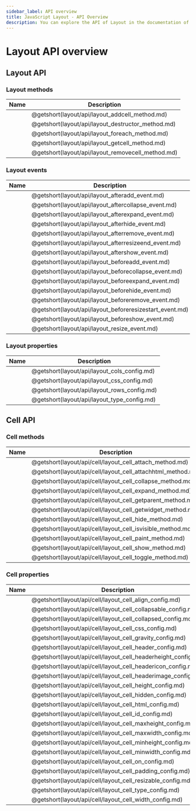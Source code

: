 ```yaml
---
sidebar_label: API overview
title: JavaScript Layout - API Overview 
description: You can explore the API of Layout in the documentation of the DHTMLX JavaScript UI library. Browse developer guides and API reference, try out code examples and live demos, and download a free 30-day evaluation version of DHTMLX Suite 7.
---
```


# Layout API overview

## Layout API

### Layout methods

| Name                                       | Description                                       |
| ------------------------------------------ | ------------------------------------------------- |
| [](layout/api/layout_addcell_method.md)    | @getshort(layout/api/layout_addcell_method.md)    |
| [](layout/api/layout_destructor_method.md) | @getshort(layout/api/layout_destructor_method.md) |
| [](layout/api/layout_foreach_method.md)    | @getshort(layout/api/layout_foreach_method.md)    |
| [](layout/api/layout_getcell_method.md)    | @getshort(layout/api/layout_getcell_method.md)    |
| [](layout/api/layout_removecell_method.md) | @getshort(layout/api/layout_removecell_method.md) |

### Layout events

| Name                                             | Description                                             |
| ------------------------------------------------ | ------------------------------------------------------- |
| [](layout/api/layout_afteradd_event.md)          | @getshort(layout/api/layout_afteradd_event.md)          |
| [](layout/api/layout_aftercollapse_event.md)     | @getshort(layout/api/layout_aftercollapse_event.md)     |
| [](layout/api/layout_afterexpand_event.md)       | @getshort(layout/api/layout_afterexpand_event.md)       |
| [](layout/api/layout_afterhide_event.md)         | @getshort(layout/api/layout_afterhide_event.md)         |
| [](layout/api/layout_afterremove_event.md)       | @getshort(layout/api/layout_afterremove_event.md)       |
| [](layout/api/layout_afterresizeend_event.md)    | @getshort(layout/api/layout_afterresizeend_event.md)    |
| [](layout/api/layout_aftershow_event.md)         | @getshort(layout/api/layout_aftershow_event.md)         |
| [](layout/api/layout_beforeadd_event.md)         | @getshort(layout/api/layout_beforeadd_event.md)         |
| [](layout/api/layout_beforecollapse_event.md)    | @getshort(layout/api/layout_beforecollapse_event.md)    |
| [](layout/api/layout_beforeexpand_event.md)      | @getshort(layout/api/layout_beforeexpand_event.md)      |
| [](layout/api/layout_beforehide_event.md)        | @getshort(layout/api/layout_beforehide_event.md)        |
| [](layout/api/layout_beforeremove_event.md)      | @getshort(layout/api/layout_beforeremove_event.md)      |
| [](layout/api/layout_beforeresizestart_event.md) | @getshort(layout/api/layout_beforeresizestart_event.md) |
| [](layout/api/layout_beforeshow_event.md)        | @getshort(layout/api/layout_beforeshow_event.md)        |
| [](layout/api/layout_resize_event.md)            | @getshort(layout/api/layout_resize_event.md)            |

### Layout properties

| Name                                 | Description                                 |
| ------------------------------------ | ------------------------------------------- |
| [](layout/api/layout_cols_config.md) | @getshort(layout/api/layout_cols_config.md) |
| [](layout/api/layout_css_config.md)  | @getshort(layout/api/layout_css_config.md)  |
| [](layout/api/layout_rows_config.md) | @getshort(layout/api/layout_rows_config.md) |
| [](layout/api/layout_type_config.md) | @getshort(layout/api/layout_type_config.md) |

## Cell API

### Cell methods

| Name                                                 | Description                                                 |
| ---------------------------------------------------- | ----------------------------------------------------------- |
| [](layout/api/cell/layout_cell_attach_method.md)     | @getshort(layout/api/cell/layout_cell_attach_method.md)     |
| [](layout/api/cell/layout_cell_attachhtml_method.md) | @getshort(layout/api/cell/layout_cell_attachhtml_method.md) |
| [](layout/api/cell/layout_cell_collapse_method.md)   | @getshort(layout/api/cell/layout_cell_collapse_method.md)   |
| [](layout/api/cell/layout_cell_expand_method.md)     | @getshort(layout/api/cell/layout_cell_expand_method.md)     |
| [](layout/api/cell/layout_cell_getparent_method.md)  | @getshort(layout/api/cell/layout_cell_getparent_method.md)  |
| [](layout/api/cell/layout_cell_getwidget_method.md)  | @getshort(layout/api/cell/layout_cell_getwidget_method.md)  |
| [](layout/api/cell/layout_cell_hide_method.md)       | @getshort(layout/api/cell/layout_cell_hide_method.md)       |
| [](layout/api/cell/layout_cell_isvisible_method.md)  | @getshort(layout/api/cell/layout_cell_isvisible_method.md)  |
| [](layout/api/cell/layout_cell_paint_method.md)      | @getshort(layout/api/cell/layout_cell_paint_method.md)      |
| [](layout/api/cell/layout_cell_show_method.md)       | @getshort(layout/api/cell/layout_cell_show_method.md)       |
| [](layout/api/cell/layout_cell_toggle_method.md)     | @getshort(layout/api/cell/layout_cell_toggle_method.md)     |

### Cell properties

| Name                                                   | Description                                                   |
| ------------------------------------------------------ | ------------------------------------------------------------- |
| [](layout/api/cell/layout_cell_align_config.md)        | @getshort(layout/api/cell/layout_cell_align_config.md)        |
| [](layout/api/cell/layout_cell_collapsable_config.md)  | @getshort(layout/api/cell/layout_cell_collapsable_config.md)  |
| [](layout/api/cell/layout_cell_collapsed_config.md)    | @getshort(layout/api/cell/layout_cell_collapsed_config.md)    |
| [](layout/api/cell/layout_cell_css_config.md)          | @getshort(layout/api/cell/layout_cell_css_config.md)          |
| [](layout/api/cell/layout_cell_gravity_config.md)      | @getshort(layout/api/cell/layout_cell_gravity_config.md)      |
| [](layout/api/cell/layout_cell_header_config.md)       | @getshort(layout/api/cell/layout_cell_header_config.md)       |
| [](layout/api/cell/layout_cell_headerheight_config.md) | @getshort(layout/api/cell/layout_cell_headerheight_config.md) |
| [](layout/api/cell/layout_cell_headericon_config.md)   | @getshort(layout/api/cell/layout_cell_headericon_config.md)   |
| [](layout/api/cell/layout_cell_headerimage_config.md)  | @getshort(layout/api/cell/layout_cell_headerimage_config.md)  |
| [](layout/api/cell/layout_cell_height_config.md)       | @getshort(layout/api/cell/layout_cell_height_config.md)       |
| [](layout/api/cell/layout_cell_hidden_config.md)       | @getshort(layout/api/cell/layout_cell_hidden_config.md)       |
| [](layout/api/cell/layout_cell_html_config.md)         | @getshort(layout/api/cell/layout_cell_html_config.md)         |
| [](layout/api/cell/layout_cell_id_config.md)           | @getshort(layout/api/cell/layout_cell_id_config.md)           |
| [](layout/api/cell/layout_cell_maxheight_config.md)    | @getshort(layout/api/cell/layout_cell_maxheight_config.md)    |
| [](layout/api/cell/layout_cell_maxwidth_config.md)     | @getshort(layout/api/cell/layout_cell_maxwidth_config.md)     |
| [](layout/api/cell/layout_cell_minheight_config.md)    | @getshort(layout/api/cell/layout_cell_minheight_config.md)    |
| [](layout/api/cell/layout_cell_minwidth_config.md)     | @getshort(layout/api/cell/layout_cell_minwidth_config.md)     |
| [](layout/api/cell/layout_cell_on_config.md)           | @getshort(layout/api/cell/layout_cell_on_config.md)           |
| [](layout/api/cell/layout_cell_padding_config.md)      | @getshort(layout/api/cell/layout_cell_padding_config.md)      |
| [](layout/api/cell/layout_cell_resizable_config.md)    | @getshort(layout/api/cell/layout_cell_resizable_config.md)    |
| [](layout/api/cell/layout_cell_type_config.md)         | @getshort(layout/api/cell/layout_cell_type_config.md)         |
| [](layout/api/cell/layout_cell_width_config.md)        | @getshort(layout/api/cell/layout_cell_width_config.md)        |
